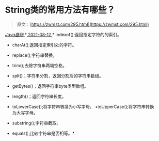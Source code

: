 <!--yml
category: 未分类
date: 0001-01-01 00:00:00
--->

# String类的常用方法有哪些？

> 原文：[https://zwmst.com/295.html](https://zwmst.com/295.html)

   [ *Java基础* ](https://zwmst.com/java%e5%9f%ba%e7%a1%80)*[ <time datetime="2021-08-12T17:16:02+08:00"> 2021-08-12 </time> ](https://zwmst.com/295.html)  *   indexof();返回指定字符的的索引。

*   charAt();返回指定索引处的字符。

*   replace();字符串替换。

*   trim();去除字符串两端空格。

*   splt()；字符串分割，返回分割后的字符串数组。

*   getBytes()；返回字符串byte类型数组。

*   length()；返回字符串长度。

*   toLowerCase();将字符串转换为小写字母。 •toUpperCase();将字符串转换为大写字母。

*   substring();字符串截取。

*   equals();比较字符串是否相等。*